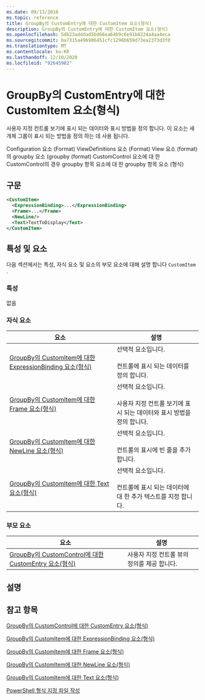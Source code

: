 ```yaml
---
ms.date: 09/13/2016
ms.topic: reference
title: GroupBy의 CustomEntry에 대한 CustomItem 요소(형식)
description: GroupBy의 CustomEntry에 대한 CustomItem 요소(형식)
ms.openlocfilehash: 5db23ad4dad5bd66ea64b9c6e91b8224a4aa4eca
ms.sourcegitcommit: ba7315a496986451cfc1296b659d73ea2373d3f0
ms.translationtype: MT
ms.contentlocale: ko-KR
ms.lasthandoff: 12/10/2020
ms.locfileid: "92645982"
---
```

# <a name="customitem-element-for-customentry-for-groupby-format"></a>GroupBy의 CustomEntry에 대한 CustomItem 요소(형식)

사용자 지정 컨트롤 보기에 표시 되는 데이터와 표시 방법을 정의 합니다. 이 요소는 새 개체 그룹이 표시 되는 방법을 정의 하는 데 사용 됩니다.

Configuration 요소 (Format) ViewDefinitions 요소 (Format) View 요소 (format)의 groupby 요소 (groupby (format) CustomControl 요소에 대 한 CustomControl의 경우 groupby 항목 요소에 대 한 groupby 항목 요소 (형식)

## <a name="syntax"></a>구문

```xml
<CustomItem>
  <ExpressionBinding>...</ExpressionBinding>
  <Frame>...</Frame>
  <NewLine/>
  <Text>TextToDisplay</Text>
</CustomItem>
```

## <a name="attributes-and-elements"></a>특성 및 요소

다음 섹션에서는 특성, 자식 요소 및 요소의 부모 요소에 대해 설명 합니다 `CustomItem` .

### <a name="attributes"></a>특성

없음

### <a name="child-elements"></a>자식 요소

|요소|설명|
|-------------|-----------------|
|[GroupBy의 CustomItem에 대한 ExpressionBinding 요소(형식)](./expressionbinding-element-for-customitem-for-groupby-format.md)|선택적 요소입니다.<br /><br /> 컨트롤에 표시 되는 데이터를 정의 합니다.|
|[GroupBy의 CustomItem에 대한 Frame 요소(형식)](./frame-element-for-customitem-for-groupby-format.md)|선택적 요소입니다.<br /><br /> 사용자 지정 컨트롤 보기에 표시 되는 데이터와 표시 방법을 정의 합니다.|
|[GroupBy의 CustomItem에 대한 NewLine 요소(형식)](./newline-element-for-customitem-for-groupby-format.md)|선택적 요소입니다.<br /><br /> 컨트롤의 표시에 빈 줄을 추가 합니다.|
|[GroupBy의 CustomItem에 대한 Text 요소(형식)](./text-element-for-customitem-for-groupby-format.md)|선택적 요소입니다.<br /><br /> 컨트롤에 표시 되는 데이터에 대 한 추가 텍스트를 지정 합니다.|

### <a name="parent-elements"></a>부모 요소

|요소|설명|
|-------------|-----------------|
|[GroupBy의 CustomControl에 대한 CustomEntry 요소(형식)](./customentry-element-for-customcontrol-for-groupby-format.md)|사용자 지정 컨트롤 뷰의 정의를 제공 합니다.|

## <a name="remarks"></a>설명

## <a name="see-also"></a>참고 항목

[GroupBy의 CustomControl에 대한 CustomEntry 요소(형식)](./customentry-element-for-customcontrol-for-groupby-format.md)

[GroupBy의 CustomItem에 대한 ExpressionBinding 요소(형식)](./expressionbinding-element-for-customitem-for-groupby-format.md)

[GroupBy의 CustomItem에 대한 Frame 요소(형식)](./frame-element-for-customitem-for-groupby-format.md)

[GroupBy의 CustomItem에 대한 NewLine 요소(형식)](./newline-element-for-customitem-for-groupby-format.md)

[GroupBy의 CustomItem에 대한 Text 요소(형식)](./text-element-for-customitem-for-groupby-format.md)

[PowerShell 형식 지정 파일 작성](./writing-a-powershell-formatting-file.md)
